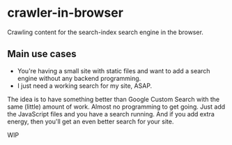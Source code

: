 # crawler-in-browser

Crawling content for the search-index search engine in the browser.

## Main use cases

* You're having a small site with static files and want to add a search engine without any backend programming.
* I just need a working search for my site, ASAP.

The idea is to have something better than Google Custom Search with the same (little) amount of work. Almost no programming to get going. Just add the JavaScript files and you have a search running. And if you add extra energy, then you'll get an even better search for your site.

WIP
